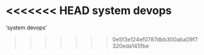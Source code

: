 <<<<<<< HEAD
system devops
=======
‘system devops’
>>>>>>> 0e5f3e124ef0787dbb300aba09f7320eda145fbe
